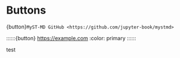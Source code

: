 # Buttons
{button}`MyST-MD GitHub <https://github.com/jupyter-book/mystmd>`

::::::{button} https://example.com 
:color: primary
::::::

test